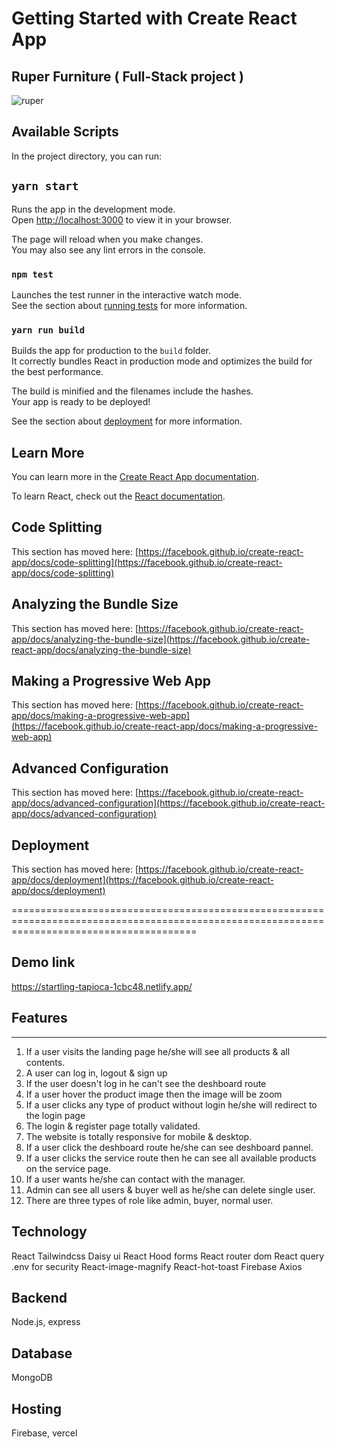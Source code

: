 # Getting Started with Create React App

 ## Ruper Furniture ( Full-Stack project )
![ruper](https://user-images.githubusercontent.com/91420693/226589143-8eb1f720-8a91-4c1f-adb3-3cc4681fbab0.png)


## Available Scripts

In the project directory, you can run:

## `yarn start`

Runs the app in the development mode.\
Open [http://localhost:3000](http://localhost:3000) to view it in your browser.

The page will reload when you make changes.\
You may also see any lint errors in the console.

### `npm test`

Launches the test runner in the interactive watch mode.\
See the section about [running tests](https://facebook.github.io/create-react-app/docs/running-tests) for more information.

### `yarn run build`

Builds the app for production to the `build` folder.\
It correctly bundles React in production mode and optimizes the build for the best performance.

The build is minified and the filenames include the hashes.\
Your app is ready to be deployed!

See the section about [deployment](https://facebook.github.io/create-react-app/docs/deployment) for more information.


## Learn More

You can learn more in the [Create React App documentation](https://facebook.github.io/create-react-app/docs/getting-started).

To learn React, check out the [React documentation](https://reactjs.org/).

## Code Splitting

This section has moved here: [https://facebook.github.io/create-react-app/docs/code-splitting](https://facebook.github.io/create-react-app/docs/code-splitting)

## Analyzing the Bundle Size

This section has moved here: [https://facebook.github.io/create-react-app/docs/analyzing-the-bundle-size](https://facebook.github.io/create-react-app/docs/analyzing-the-bundle-size)

## Making a Progressive Web App

This section has moved here: [https://facebook.github.io/create-react-app/docs/making-a-progressive-web-app](https://facebook.github.io/create-react-app/docs/making-a-progressive-web-app)

## Advanced Configuration

This section has moved here: [https://facebook.github.io/create-react-app/docs/advanced-configuration](https://facebook.github.io/create-react-app/docs/advanced-configuration)

## Deployment

This section has moved here: [https://facebook.github.io/create-react-app/docs/deployment](https://facebook.github.io/create-react-app/docs/deployment)

============================================================================================================================================
## Demo link 
https://startling-tapioca-1cbc48.netlify.app/

## Features 
---------------------------------------------------------------------------------------------------

1. If a user visits the landing page he/she will see all products & all contents.
2. A user can log in, logout & sign up
3. If the user doesn't log in he can't see the deshboard route
4. If a user hover the product image then the image will be zoom
5. If a user clicks any type of product without login he/she will redirect to the login page
6. The login & register page totally validated.
7. The website is totally responsive for mobile & desktop.
8. If a user click the deshboard route he/she can see deshboard pannel.
9. If a user clicks the service route then he can see all available products on the service page.
10. If a user wants he/she can contact with the manager.
11. Admin can see all users & buyer well as he/she can delete single user.
12. There are three types of role like admin, buyer, normal user.


## Technology
React
Tailwindcss
Daisy ui
React Hood forms
React router dom
React query
.env for security
React-image-magnify
React-hot-toast
Firebase
Axios

## Backend
Node.js, express

## Database
MongoDB 

## Hosting
Firebase, vercel

